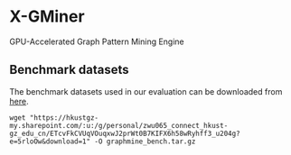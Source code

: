 # X-GMiner
GPU-Accelerated Graph Pattern Mining Engine


## Benchmark datasets
The benchmark datasets used in our evaluation can be downloaded from [here](https://hkustgz-my.sharepoint.com/:u:/g/personal/zwu065_connect_hkust-gz_edu_cn/ETcvFkCVUqVOuqxwJ2prWt0B7KIFX6h58wRyhff3_u204g?e=5rloOw).

```
wget "https://hkustgz-my.sharepoint.com/:u:/g/personal/zwu065_connect_hkust-gz_edu_cn/ETcvFkCVUqVOuqxwJ2prWt0B7KIFX6h58wRyhff3_u204g?e=5rloOw&download=1" -O graphmine_bench.tar.gz
```
